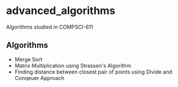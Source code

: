 # advanced_algorithms
Algorithms studied in COMPSCI-611

## Algorithms
* Merge Sort
* Matrix Multiplication using Strassen's Algorithm
* Finding distance between closest pair of points using Divide and Conqeuer Approach
